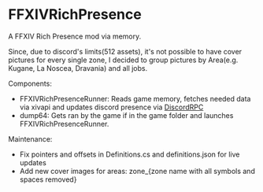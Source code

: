 # FFXIVRichPresence
A FFXIV Rich Presence mod via memory.

Since, due to discord's limits(512 assets), it's not possible to have cover pictures for every single zone, I decided to group pictures by Area(e.g. Kugane, La Noscea, Dravania) and all jobs.

Components:
* FFXIVRichPresenceRunner: Reads game memory, fetches needed data via xivapi and updates discord presence via [DiscordRPC](https://github.com/Lachee/discord-rpc-csharp)
* dump64: Gets ran by the game if in the game folder and launches FFXIVRichPresenceRunner.

Maintenance:
* Fix pointers and offsets in Definitions.cs and definitions.json for live updates
* Add new cover images for areas: zone_{zone name with all symbols and spaces removed}
